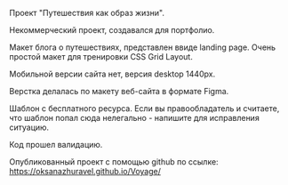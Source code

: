 Проект "Путешествия как образ жизни".

Некоммерческий проект, создавался для портфолио.

Макет блога о путешествиях, представлен ввиде landing page.
Очень простой макет для тренировки CSS Grid Layout.

Мобильной версии сайта нет, версия desktop 1440px.

Верстка делалась по макету веб-сайта в формате Figma.

Шаблон с бесплатного ресурса.
Если вы правообладатель и считаете, что шаблон попал сюда нелегально - напишите для исправления ситуацию.

Код прошел валидацию.

Опубликованный проект с помощью github по ссылке: https://oksanazhuravel.github.io/Voyage/
